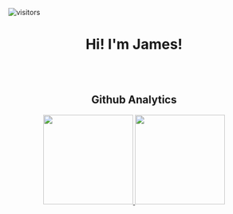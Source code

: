 ![visitors](https://visitor-badge.glitch.me/badge?page_id=JamesStop)
</br>
<h1 align="center">Hi!  I'm James!</h1>
</br>
</br>
<h2 align="center">Github Analytics</h2>
<p align="center">
  <a href="https://github.com/JamesStop">
    <img height="180em" src="https://github-readme-stats.vercel.app/api?username=JamesStop&show_icons=true&theme=radical"/>
    <img height="180em" src="https://github-readme-stats.vercel.app/api/top-langs/?username=JamesStop&layout=compact&theme=radical"/>
  </a>
</p>


<!--
**JamesStop/JamesStop** is a ✨ _special_ ✨ repository because its `README.md` (this file) appears on your GitHub profile.

Here are some ideas to get you started:

- 🔭 I’m currently working on ...
- 🌱 I’m currently learning ...
- 👯 I’m looking to collaborate on ...
- 🤔 I’m looking for help with ...
- 💬 Ask me about ...
- 📫 How to reach me: ...
- 😄 Pronouns: ...
- ⚡ Fun fact: ...
-->
